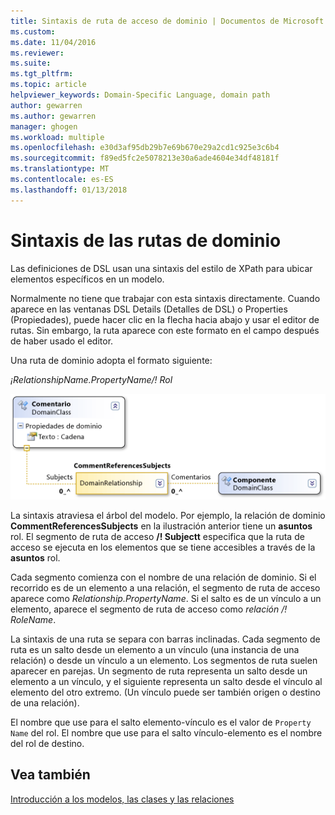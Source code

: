 ```yaml
---
title: Sintaxis de ruta de acceso de dominio | Documentos de Microsoft
ms.custom: 
ms.date: 11/04/2016
ms.reviewer: 
ms.suite: 
ms.tgt_pltfrm: 
ms.topic: article
helpviewer_keywords: Domain-Specific Language, domain path
author: gewarren
ms.author: gewarren
manager: ghogen
ms.workload: multiple
ms.openlocfilehash: e30d3af95db29b7e69b670e29a2cd1c925e3c6b4
ms.sourcegitcommit: f89ed5fc2e5078213e30a6ade4604e34df48181f
ms.translationtype: MT
ms.contentlocale: es-ES
ms.lasthandoff: 01/13/2018
---
```

# <a name="domain-path-syntax"></a>Sintaxis de las rutas de dominio
Las definiciones de DSL usan una sintaxis del estilo de XPath para ubicar elementos específicos en un modelo.  
  
 Normalmente no tiene que trabajar con esta sintaxis directamente. Cuando aparece en las ventanas DSL Details (Detalles de DSL) o Properties (Propiedades), puede hacer clic en la flecha hacia abajo y usar el editor de rutas. Sin embargo, la ruta aparece con este formato en el campo después de haber usado el editor.  
  
 Una ruta de dominio adopta el formato siguiente:  
  
 *¡RelationshipName.PropertyName/! Rol*  
  
 ![Relación de referencia de CommentReferencesSubjects](../modeling/media/dsl_reference.png "dsl_reference")  
  
 La sintaxis atraviesa el árbol del modelo. Por ejemplo, la relación de dominio **CommentReferencesSubjects** en la ilustración anterior tiene un **asuntos** rol. El segmento de ruta de acceso **/! Subjectt** especifica que la ruta de acceso se ejecuta en los elementos que se tiene accesibles a través de la **asuntos** rol.  
  
 Cada segmento comienza con el nombre de una relación de dominio. Si el recorrido es de un elemento a una relación, el segmento de ruta de acceso aparece como *Relationship.PropertyName*. Si el salto es de un vínculo a un elemento, aparece el segmento de ruta de acceso como *relación /! RoleName*.  
  
 La sintaxis de una ruta se separa con barras inclinadas. Cada segmento de ruta es un salto desde un elemento a un vínculo (una instancia de una relación) o desde un vínculo a un elemento. Los segmentos de ruta suelen aparecer en parejas. Un segmento de ruta representa un salto desde un elemento a un vínculo, y el siguiente representa un salto desde el vínculo al elemento del otro extremo. (Un vínculo puede ser también origen o destino de una relación).  
  
 El nombre que use para el salto elemento-vínculo es el valor de `Property Name` del rol. El nombre que use para el salto vínculo-elemento es el nombre del rol de destino.  
  
## <a name="see-also"></a>Vea también  
 [Introducción a los modelos, las clases y las relaciones](../modeling/understanding-models-classes-and-relationships.md)